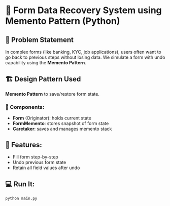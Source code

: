 # 🧠 Form Data Recovery System using Memento Pattern (Python)

## 🧩 Problem Statement

In complex forms (like banking, KYC, job applications), users often want to go back to previous steps without losing data. We simulate a form with undo capability using the **Memento Pattern**.

## 🏗️ Design Pattern Used

**Memento Pattern** to save/restore form state.

### 🧱 Components:
- **Form** (Originator): holds current state
- **FormMemento**: stores snapshot of form state
- **Caretaker**: saves and manages memento stack

## 🎯 Features:
- Fill form step-by-step
- Undo previous form state
- Retain all field values after undo

## 💻 Run It:

```bash
python main.py